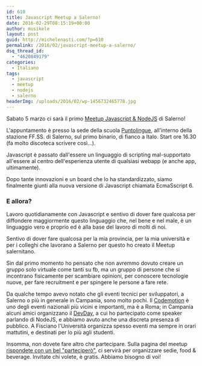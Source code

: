 ```yaml
---
id: 610
title: Javascript Meetup a Salerno!
date: 2016-02-29T08:15:19+00:00
author: musikele
layout: post
guid: http://michelenasti.com/?p=610
permalink: /2016/02/javascript-meetup-a-salerno/
dsq_thread_id:
  - "4620849179"
categories:
  - Italiano
tags:
  - javascript
  - meetup
  - nodejs
  - salerno
headerImg: /uploads/2016/02/wp-1456732465778.jpg
---
```

Sabato 5 marzo ci sarà il primo [Meetup Javascript & NodeJS](http://www.meetup.com/it-IT/JS-Salerno/)  di Salerno!

L'appuntamento è presso la sede della scuola [Puntolingue](http://www.puntolingue.it/), all'interno della stazione FF.SS. di Salerno, sul primo binario, di fianco a Italo. Start ore 16.30 (fa molto discoteca scrivere così...).

Javascript è passato dall'essere un linguaggio di scripting mal-supportato all'essere al centro dell'esperienza utente di qualsiasi webapp (e anche app, ultimamente).

Dopo tante innovazioni e un board che lo ha standardizzato, siamo finalmente giunti alla nuova versione di Javascript chiamata EcmaSscript 6.

### E allora?

Lavoro quotidianamente con Javascript e sentivo di dover fare qualcosa per diffondere maggiormente questo linguaggio che, nel bene e nel male, è un linguaggio vero e proprio ed è alla base del lavoro di molti di noi.

Sentivo di dover fare qualcosa per la mia provincia, per la mia università e per i colleghi che lavorano a Salerno per questo ho creato il Meetup salernitano.

Sin dal primo momento ho pensato che non avremmo dovuto creare un gruppo solo virtuale come tanti su fb, ma un gruppo di persone che si incontrano fisicamente per scambiare opinioni, per conoscere tecnologie nuove, per fare recruitment e per spingere le persone a fare rete.

Da qualche tempo avevo notato che gli eventi tecnici per sviluppatori, a Salerno o più in generale in Campania, sono molto pochi. Il [Codemotion](http://michelenasti.com/2016/01/saro-al-codemotion-2016-roma/) è uno degli eventi nazionali più vicini e importanti, ma è a Roma; in Campania alcuni amici organizzano il [DevDay](http://napoli.devday.it/), a cui ho partecipato come speaker parlando di NodeJS, e abbiamo avuto anche una discreta presenza di pubblico. A Fisciano l'Università organizza spesso eventi ma sempre in orari mattutini, e destinati per lo più agli studenti.

Insomma, non dovete fare altro che partecipare. Sulla pagina del meetup [rispondete con un bel "parteciperò"](http://www.meetup.com/it-IT/JS-Salerno/events/228723943/), ci servirà per organizzare sedie, food & beverage. Invitate chi volete, è gratis. Abbiamo bisogno di voi!
